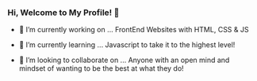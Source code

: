 ### Hi, Welcome to My Profile! 👋

- 🔭 I’m currently working on ...
FrontEnd Websites with HTML, CSS & JS

- 🌱 I’m currently learning ...
Javascript to take it to the highest level!

- 👯 I’m looking to collaborate on ...
Anyone with an open mind and mindset of wanting to be the best at what they do!

<!--
**ChristianGris/ChristianGris** is a ✨ _special_ ✨ repository because its `README.md` (this file) appears on your GitHub profile.

Here are some ideas to get you started:

- 🔭 I’m currently working on ...
FrontEnd Websites with HTML, CSS & JS
- 🌱 I’m currently learning ...
Javascript to take it to the highest level!
- 👯 I’m looking to collaborate on ...
Anyone with an open mind and mindset of wanting to be the best at what they do!
- 🤔 I’m looking for help with ...
- 💬 Ask me about ...
- 📫 How to reach me: ...
- 😄 Pronouns: ...
- ⚡ Fun fact: ...
-->

